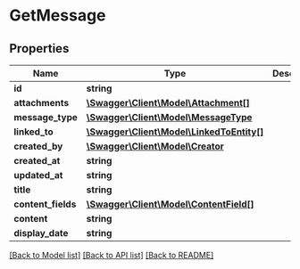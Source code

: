 # GetMessage

## Properties

 Name               | Type                                                            | Description | Notes      
--------------------|-----------------------------------------------------------------|-------------|------------
 **id**             | **string**                                                      |             | [optional] 
 **attachments**    | [**\Swagger\Client\Model\Attachment[]**](Attachment.md)         |             | [optional] 
 **message_type**   | [**\Swagger\Client\Model\MessageType**](MessageType.md)         |             | [optional] 
 **linked_to**      | [**\Swagger\Client\Model\LinkedToEntity[]**](LinkedToEntity.md) |             | [optional] 
 **created_by**     | [**\Swagger\Client\Model\Creator**](Creator.md)                 |             | [optional] 
 **created_at**     | **string**                                                      |             | [optional] 
 **updated_at**     | **string**                                                      |             | [optional] 
 **title**          | **string**                                                      |             | [optional] 
 **content_fields** | [**\Swagger\Client\Model\ContentField[]**](ContentField.md)     |             | [optional] 
 **content**        | **string**                                                      |             | [optional] 
 **display_date**   | **string**                                                      |             | [optional] 

[[Back to Model list]](../README.md#documentation-for-models) [[Back to API list]](../README.md#documentation-for-api-endpoints) [[Back to README]](../README.md)


